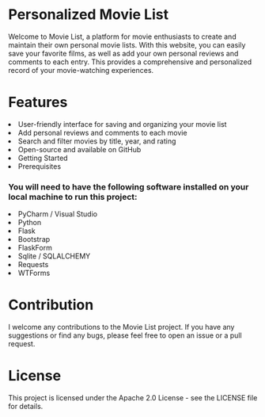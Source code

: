 <h1> Personalized Movie List </h1>
<p> Welcome to Movie List, a platform for movie enthusiasts to create and maintain their own personal movie lists. With this website, you can easily save your favorite films, as well as add your own personal reviews and comments to each entry. This provides a comprehensive and personalized record of your movie-watching experiences.</p>

# Features
<li> User-friendly interface for saving and organizing your movie list </li>
<li> Add personal reviews and comments to each movie </li>
<li> Search and filter movies by title, year, and rating </li>
<li> Open-source and available on GitHub </li>
<li> Getting Started </li>
<li> Prerequisites </li>

<h3> You will need to have the following software installed on your local machine to run this project: </h3>

<li> PyCharm / Visual Studio
<li> Python
<li> Flask
<li> Bootstrap
<li> FlaskForm
<li> Sqlite / SQLALCHEMY
<li> Requests
<li> WTForms

# Contribution
I welcome any contributions to the Movie List project. If you have any suggestions or find any bugs, please feel free to open an issue or a pull request.

# License
This project is licensed under the Apache 2.0 License - see the LICENSE file for details.
